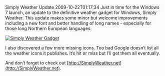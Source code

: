 Simply Weather Update
2009-10-22T01:17:34
Just in time for the Windows 7 launch, an update to the definitive weather gadget for Windows, Simply Weather. This update makes some minor but welcome improvements including a new font and better handling of long names - especially for those long Northern European languages.

[![Simply Weather Gadget](http://az667460.vo.msecnd.net/cdn/images/blog/SimplyWeatherUpdate_128F2/20091021_2101_thumb.png)](http://az667460.vo.msecnd.net/cdn/images/blog/SimplyWeatherUpdate_128F2/20091021_2101.png)

I also discovered a few more missing icons. Too bad Google doesn’t list all the weather icons it publishes. It’s hit or miss but I’ll get them all eventually.

And don’t forget to check out [http://SimplyWeather.net](http://SimplyWeather.net).
